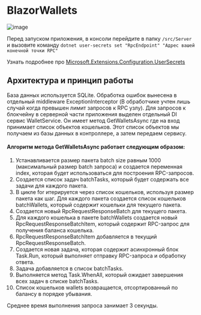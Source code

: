 # BlazorWallets

![image](https://i.postimg.cc/mZPbnFQ3/2023-05-05-111852.png)

Перед запуском приложения, в консоли перейдите в папку `/src/Server` и вызовите команду `dotnet user-secrets set "RpcEndpoint" "Адрес вашей конечной точки RPC"`

Узнать подробнее про [Microsoft.Extensions.Configuration.UserSecrets](https://learn.microsoft.com/ru-ru/dotnet/api/microsoft.extensions.configuration.usersecrets)


## Архитектура и принцип работы
База данных используется SQLite. Обработка ошибок вынесена в отдельный middleware ExceptionInterceptor (В обработчике учтен лишь случай когда превышен лимит запросов к RPC узлу). 
Для запросов к блокчейну в серверной части приложения выделен отдельный DI сервис WalletService. Он имеет метод GetWalletsAsync где на вход принимает список объектов кошельков. Этот список объектов мы получаем из базы данных в контроллере, а затем передаем сервису. 

#### Алгоритм метода GetWalletsAsync работает следующим образом:

1. Устанавливается размер пакета batch size равным 1000 (максимальный размер batch запроса) и создается переменная index, которая будет использоваться для построения RPC-запросов.
2. Создается список задач batchTasks, который будет содержать все задачи для каждого пакета.
3. В цикле for итерируется через список кошельков, используя размер пакета как шаг. Для каждого пакета создается список кошельков batchWallets, который содержит кошельки для текущего пакета.
4. Создается новый RpcRequestResponseBatch для текущего пакета.
5. Для каждого кошелька в пакете batchWallets создается новый RpcRequestResponseBatchItem, который содержит RPC-запрос для получения баланса кошелька.
6. RpcRequestResponseBatchItem добавляется в текущий RpcRequestResponseBatch.
7. Создается новая задача, которая содержит асинхронный блок Task.Run, который выполняет отправку RPC-запроса и обработку ответа.
8. Задача добавляется в список batchTasks.
9. Выполняется метод Task.WhenAll, который ожидает завершения всех задач в списке batchTasks.
10. Список кошельков wallets возвращается, отсортированный по балансу в порядке убывания.

Среднее время выполнения запроса занимает 3 секунды.

